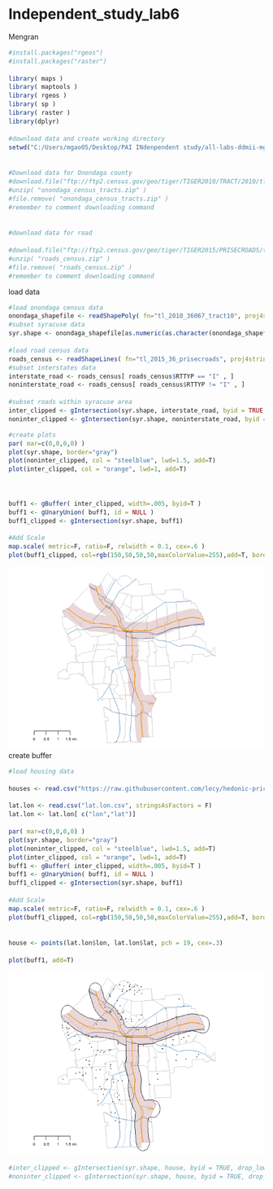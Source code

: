 Independent\_study\_lab6
================
Mengran

<!-- Part 1: (1) Download the Tiger shapefiles for Onondaga County census tracts and primary and secondary roads (see attached). Plot both together, highlighting interstates. 
(2) Clip the roads shapefile so that it is the same size as the census tracts shapefile. 
(3) Extract the interstates as a separate layer (subset function). 
(4) Create a buffer of approximately a quarter mile (eyeball this) from the interstate, and identify all houses that fall within this zone. 
(5) Add a new categorical variable to the houses dataset that indicates whether it falls within the buffer zone or not. -->
<!-- Part 2: Using the Syracuse parcel file: (1) Create a buffer a quarter mile from industrial zones (LandUse). Create a plot to highlight your buffer zone. (2) Identify houses within the buffer zone and create a categorical variable in the dataset indicating proximity to industrial zones. (3) Create a buffer zone an eighth of a mile from schools. Create a plot go highlight these buffer zones. (4) Identify houses within the buffer zone and create a categorical variable in the dataset indicating proximity to schools. -->
``` r
#install.packages("rgeos")
#install.packages("raster")

library( maps )
library( maptools )
library( rgeos )
library( sp )
library( raster )
library(dplyr)

#download data and create working directory
setwd("C:/Users/mgao05/Desktop/PAI INdenpendent study/all-labs-ddmii-mgao05/lab06/shapefile")


#Download data for Onondaga county
#download.file("ftp://ftp2.census.gov/geo/tiger/TIGER2010/TRACT/2010/tl_2010_36067_tract10.zip", "onondaga_census_tracts.zip" )
#unzip( "onondaga_census_tracts.zip" )
#file.remove( "onondaga_census_tracts.zip" ) 
#remember to comment downloading command 


#download data for road

#download.file("ftp://ftp2.census.gov/geo/tiger/TIGER2015/PRISECROADS/tl_2015_36_prisecroads.zip", "roads_census.zip" )
#unzip( "roads_census.zip" )
#file.remove( "roads_census.zip" )
#remember to comment downloading command 
```

load data

``` r
#load onondaga census data
onondaga_shapefile <- readShapePoly( fn="tl_2010_36067_tract10", proj4string=CRS("+proj=longlat +datum=WGS84") )
#subset syracuse data
syr.shape <- onondaga_shapefile[as.numeric(as.character(onondaga_shapefile$NAME10)) < 62, ]

#load road census data
roads_census <- readShapeLines( fn="tl_2015_36_prisecroads", proj4string=CRS("+proj=longlat +datum=WGS84") )
#subset interstates data
interstate_road <- roads_census[ roads_census$RTTYP == "I" , ]
noninterstate_road <- roads_census[ roads_census$RTTYP != "I" , ]

#subset roads within syracuse area
inter_clipped <- gIntersection(syr.shape, interstate_road, byid = TRUE, drop_lower_td = TRUE)
noninter_clipped <- gIntersection(syr.shape, noninterstate_road, byid = TRUE, drop_lower_td = TRUE) 
```

``` r
#create plots
par( mar=c(0,0,0,0) )
plot(syr.shape, border="gray")
plot(noninter_clipped, col = "steelblue", lwd=1.5, add=T)
plot(inter_clipped, col = "orange", lwd=1, add=T)



buff1 <- gBuffer( inter_clipped, width=.005, byid=T )
buff1 <- gUnaryUnion( buff1, id = NULL )
buff1_clipped <- gIntersection(syr.shape, buff1)

#Add Scale
map.scale( metric=F, ratio=F, relwidth = 0.1, cex=.6 )
plot(buff1_clipped, col=rgb(150,50,50,50,maxColorValue=255),add=T, border=F)
```

![](lab6_mengran_files/figure-markdown_github/unnamed-chunk-2-1.png) create buffer

``` r
#load housing data

houses <- read.csv("https://raw.githubusercontent.com/lecy/hedonic-prices/master/Data/Housing%20Price%20In-Class%20Exercise%20(Responses).csv", stringsAsFactors = F)

lat.lon <- read.csv("lat.lon.csv", stringsAsFactors = F)
lat.lon <- lat.lon[ c("lon","lat")]

par( mar=c(0,0,0,0) )
plot(syr.shape, border="gray")
plot(noninter_clipped, col = "steelblue", lwd=1.5, add=T)
plot(inter_clipped, col = "orange", lwd=1, add=T)
buff1 <- gBuffer( inter_clipped, width=.005, byid=T )
buff1 <- gUnaryUnion( buff1, id = NULL )
buff1_clipped <- gIntersection(syr.shape, buff1)

#Add Scale
map.scale( metric=F, ratio=F, relwidth = 0.1, cex=.6 )
plot(buff1_clipped, col=rgb(150,50,50,50,maxColorValue=255),add=T, border=F)

  
house <- points(lat.lon$lon, lat.lon$lat, pch = 19, cex=.3)

plot(buff1, add=T)
```

![](lab6_mengran_files/figure-markdown_github/unnamed-chunk-3-1.png)

``` r
#inter_clipped <- gIntersection(syr.shape, house, byid = TRUE, drop_lower_td = TRUE)
#noninter_clipped <- gIntersection(syr.shape, house, byid = TRUE, drop_lower_td = TRUE)
```
